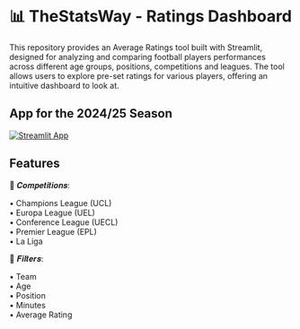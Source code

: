 #  📊 TheStatsWay - Ratings Dashboard 

This repository provides an Average Ratings tool built with Streamlit, designed for analyzing and comparing football players performances across different age groups, positions, competitions and leagues. The tool allows users to explore pre-set ratings for various players, offering an intuitive dashboard to look at.

## App for the 2024/25 Season

[![Streamlit App](https://static.streamlit.io/badges/streamlit_badge_black_white.svg)](https://thestatsway-ratings-dashboard.streamlit.app/)

## Features

🔎 𝑪𝒐𝒎𝒑𝒆𝒕𝒊𝒕𝒊𝒐𝒏𝒔:

 • Champions League (UCL)
 <br>
 • Europa League (UEL)
  <br>
 • Conference League (UECL)
 <br>
 • Premier League (EPL)
 <br>
 • La Liga
  <br>
  
📂 𝑭𝒊𝒍𝒕𝒆𝒓𝒔:

• Team
 <br>
• Age
 <br>
• Position
 <br>
• Minutes
 <br>
• Average Rating
